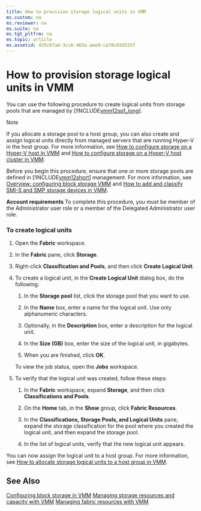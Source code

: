 ```yaml
---
title: How to provision storage logical units in VMM
ms.custom: na
ms.reviewer: na
ms.suite: na
ms.tgt_pltfrm: na
ms.topic: article
ms.assetid: 435cbfad-3cc6-465a-aee9-ca78c02d525f
---
```

# How to provision storage logical units in VMM
You can use the following procedure to create logical units from storage pools that are managed by [!INCLUDE[vmm12sp1_long](../../Token/vmm12sp1_long_md.md)].

> [!NOTE]
> If you allocate a storage pool to a host group, you can also create and assign logical units directly from managed servers that are running Hyper\-V in the host group. For more information, see [How to configure storage on a Hyper-V host in VMM](How-to-configure-storage-on-a-Hyper-V-host-in-VMM.md) and [How to configure storage on a Hyper-V host cluster in VMM](How-to-configure-storage-on-a-Hyper-V-host-cluster-in-VMM.md).

Before you begin this procedure, ensure that one or more storage pools are defined in [!INCLUDE[vmm12short](../../Token/vmm12short_md.md)] management. For more information, see [Overview: configuring block storage VMM](Overview--configuring-block-storage-VMM.md) and [How to add and classify SMI-S and SMP storage devices in VMM](How-to-add-and-classify-SMI-S-and-SMP-storage-devices-in-VMM.md).

**Account requirements** To complete this procedure, you must be member of the Administrator user role or a member of the Delegated Administrator user role.

### To create logical units

1.  Open the **Fabric** workspace.

2.  In the **Fabric** pane, click **Storage**.

3.  Right\-click **Classification and Pools**, and then click **Create Logical Unit**.

4.  To create a logical unit, in the **Create Logical Unit** dialog box, do the following:

    1.  In the **Storage pool** list, click the storage pool that you want to use.

    2.  In the **Name** box, enter a name for the logical unit. Use only alphanumeric characters.

    3.  Optionally, in the **Description** box, enter a description for the logical unit.

    4.  In the **Size \(GB\)** box, enter the size of the logical unit, in gigabytes.

    5.  When you are finished, click **OK**.

    To view the job status, open the **Jobs** workspace.

5.  To verify that the logical unit was created, follow these steps:

    1.  In the **Fabric** workspace, expand **Storage**, and then click **Classifications and Pools**.

    2.  On the **Home** tab, in the **Show** group, click **Fabric Resources**.

    3.  In the **Classifications, Storage Pools, and Logical Units** pane, expand the storage classification for the pool where you created the logical unit, and then expand the storage pool.

    4.  In the list of logical units, verify that the new logical unit appears.

You can now assign the logical unit to a host group. For more information, see [How to allocate storage logical units to a host group in VMM](How-to-allocate-storage-logical-units-to-a-host-group-in-VMM.md).

## See Also
[Configuring block storage in VMM](Configuring-block-storage-in-VMM.md)
[Managing storage resources and capacity with VMM](Managing-storage-resources-and-capacity-with-VMM.md)
[Managing fabric resources with VMM](Managing-fabric-resources-with-VMM.md)


